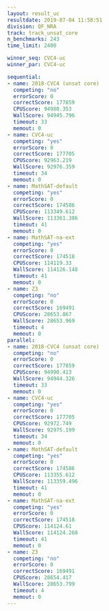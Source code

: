 ```yaml
---
layout: result_uc
resultdate: 2019-07-04 11:58:51
division: QF_NRA
track: track_unsat_core
n_benchmarks: 243
time_limit: 2400

winner_seq: CVC4-uc
winner_par: CVC4-uc

sequential:
- name: 2018-CVC4 (unsat core)
  competing: "no"
  errorScore: 0
  correctScore: 177859
  CPUScore: 94980.353
  WallScore: 94945.796
  timeout: 33
  memout: 0
- name: CVC4-uc
  competing: "yes"
  errorScore: 0
  correctScore: 177705
  CPUScore: 92963.219
  WallScore: 92976.359
  timeout: 34
  memout: 0
- name: MathSAT-default
  competing: "yes"
  errorScore: 0
  correctScore: 174586
  CPUScore: 113349.612
  WallScore: 113361.386
  timeout: 41
  memout: 0
- name: MathSAT-na-ext
  competing: "yes"
  errorScore: 0
  correctScore: 174518
  CPUScore: 114119.33
  WallScore: 114126.148
  timeout: 41
  memout: 0
- name: Z3
  competing: "no"
  errorScore: 0
  correctScore: 169491
  CPUScore: 28653.867
  WallScore: 28653.969
  timeout: 4
  memout: 0
parallel:
- name: 2018-CVC4 (unsat core)
  competing: "no"
  errorScore: 0
  correctScore: 177859
  CPUScore: 94990.413
  WallScore: 94944.326
  timeout: 33
  memout: 0
- name: CVC4-uc
  competing: "yes"
  errorScore: 0
  correctScore: 177705
  CPUScore: 92972.749
  WallScore: 92975.199
  timeout: 34
  memout: 0
- name: MathSAT-default
  competing: "yes"
  errorScore: 0
  correctScore: 174586
  CPUScore: 113355.612
  WallScore: 113359.496
  timeout: 41
  memout: 0
- name: MathSAT-na-ext
  competing: "yes"
  errorScore: 0
  correctScore: 174518
  CPUScore: 114124.61
  WallScore: 114124.268
  timeout: 41
  memout: 0
- name: Z3
  competing: "no"
  errorScore: 0
  correctScore: 169491
  CPUScore: 28654.417
  WallScore: 28653.799
  timeout: 4
  memout: 0
---
```

